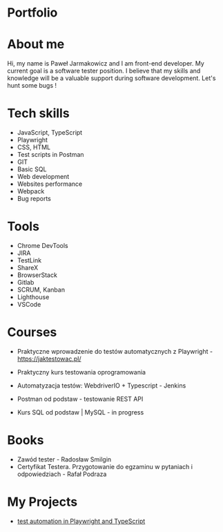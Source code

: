 # Portfolio

# About me

Hi, my name is Paweł Jarmakowicz and I am front-end developer. My current goal is a software tester position. I believe that my skills and knowledge will be a valuable support during software development. Let's hunt some bugs !

# Tech skills

* JavaScript, TypeScript
* Playwright
* CSS, HTML
* Test scripts in Postman
* GIT
* Basic SQL
* Web development
* Websites performance
* Webpack
* Bug reports

# Tools

* Chrome DevTools
* JIRA
* TestLink
* ShareX
* BrowserStack
* Gitlab
* SCRUM, Kanban
* Lighthouse
* VSCode

# Courses

* Praktyczne wprowadzenie do testów automatycznych z Playwright - https://jaktestowac.pl/

* Praktyczny kurs testowania oprogramowania

* Automatyzacja testów: WebdriverIO + Typescript - Jenkins

* Postman od podstaw - testowanie REST API

* Kurs SQL od podstaw | MySQL - in progress
 

# Books

* Zawód tester - Radosław Smilgin
* Certyfikat Testera. Przygotowanie do egzaminu w pytaniach i odpowiedziach - Rafał Podraza

# My Projects

* [test automation in Playwright and TypeScript](https://github.com/feandev/UI-test-automation-project)
